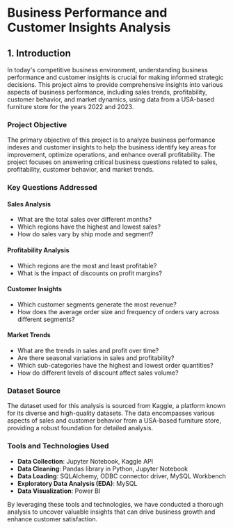 # Business Performance and Customer Insights Analysis

## 1. Introduction
In today's competitive business environment, understanding business performance and customer insights is crucial for making informed strategic decisions. This project aims to provide comprehensive insights into various aspects of business performance, including sales trends, profitability, customer behavior, and market dynamics, using data from a USA-based furniture store for the years 2022 and 2023.
### Project Objective
The primary objective of this project is to analyze business performance indexes and customer insights to help the business identify key areas for improvement, optimize operations, and enhance overall profitability. The project focuses on answering critical business questions related to sales, profitability, customer behavior, and market trends.
### Key Questions Addressed

#### Sales Analysis
- What are the total sales over different months?
- Which regions have the highest and lowest sales?
- How do sales vary by ship mode and segment?

#### Profitability Analysis
- Which regions are the most and least profitable?
- What is the impact of discounts on profit margins?

#### Customer Insights
- Which customer segments generate the most revenue?
- How does the average order size and frequency of orders vary across different segments?

#### Market Trends
- What are the trends in sales and profit over time?
- Are there seasonal variations in sales and profitability?
- Which sub-categories have the highest and lowest order quantities?
- How do different levels of discount affect sales volume?
### Dataset Source
The dataset used for this analysis is sourced from Kaggle, a platform known for its diverse and high-quality datasets. The data encompasses various aspects of sales and customer behavior from a USA-based furniture store, providing a robust foundation for detailed analysis.

### Tools and Technologies Used
- **Data Collection**: Jupyter Notebook, Kaggle API
- **Data Cleaning**: Pandas library in Python, Jupyter Notebook
- **Data Loading**: SQLAlchemy, ODBC connector driver, MySQL Workbench
- **Exploratory Data Analysis (EDA)**: MySQL 
- **Data Visualization**: Power BI

By leveraging these tools and technologies, we have conducted a thorough analysis to uncover valuable insights that can drive business growth and enhance customer satisfaction.
